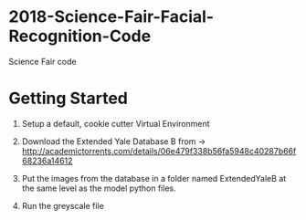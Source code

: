 # 2018-Science-Fair-Facial-Recognition-Code
Science Fair code



# Getting Started
1. Setup a default, cookie cutter Virtual Environment

2. Download the Extended Yale Database B from -> http://academictorrents.com/details/06e479f338b56fa5948c40287b66f68236a14612

3. Put the images from the database in a folder named ExtendedYaleB at the same level as the model python files.

4. Run the greyscale file
